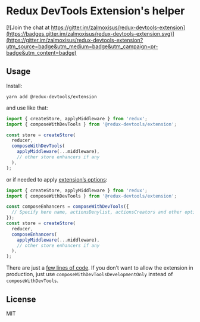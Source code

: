 # Redux DevTools Extension's helper

[![Join the chat at https://gitter.im/zalmoxisus/redux-devtools-extension](https://badges.gitter.im/zalmoxisus/redux-devtools-extension.svg)](https://gitter.im/zalmoxisus/redux-devtools-extension?utm_source=badge&utm_medium=badge&utm_campaign=pr-badge&utm_content=badge)

## Usage

Install:

```
yarn add @redux-devtools/extension
```

and use like that:

```js
import { createStore, applyMiddleware } from 'redux';
import { composeWithDevTools } from '@redux-devtools/extension';

const store = createStore(
  reducer,
  composeWithDevTools(
    applyMiddleware(...middleware),
    // other store enhancers if any
  ),
);
```

or if needed to apply [extension’s options](https://github.com/reduxjs/redux-devtools/blob/main/extension/docs/API/Arguments.md):

```js
import { createStore, applyMiddleware } from 'redux';
import { composeWithDevTools } from '@redux-devtools/extension';

const composeEnhancers = composeWithDevTools({
  // Specify here name, actionsDenylist, actionsCreators and other options
});
const store = createStore(
  reducer,
  composeEnhancers(
    applyMiddleware(...middleware),
    // other store enhancers if any
  ),
);
```

There are just a [few lines of code](https://github.com/reduxjs/redux-devtools/blob/main/packages/redux-devtools-extension/src/index.ts). If you don’t want to allow the extension in production, just use `composeWithDevToolsDevelopmentOnly` instead of `composeWithDevTools`.

## License

MIT
